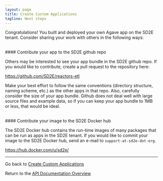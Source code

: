 ```yaml
---
layout: page
title: Create Custom Applications
tagline: Next steps
---
```


Congratulations! You built and deployed your own Agave app on the SD2E tenant.
Consider sharing your work with others in the following ways:

<br>
#### Contribute your app to the SD2E github repo

Others may be interested to see your app bundle in the SD2E github repo. If you 
would like to contribute, create a pull request to the repository here:

<https://github.com/SD2E/reactors-etl>

Make your best effort to follow the same conventions (directory structure, naming
scheme, etc.) as the other apps in that repo. Also, carefully consider the size
of your app bundle. Github does not deal well with large source files and example
data, so if you can keep your app bundle to 1MB or less, that would be ideal.


<br> 
#### Contribute your image to the SD2E Docker hub

The SD2E Docker hub contains the run-time images of many packages that can be 
run as apps in the SD2E tenant. If you would like to commit your image to
the SD2E Docker hub, send an e-mail to `support-at-sd2e-dot-org`.

<https://hub.docker.com/u/sd2e/>

---
Go back to [Create Custom Applications](create_application.md)

Return to the [API Documentation Overview](../index.md)
